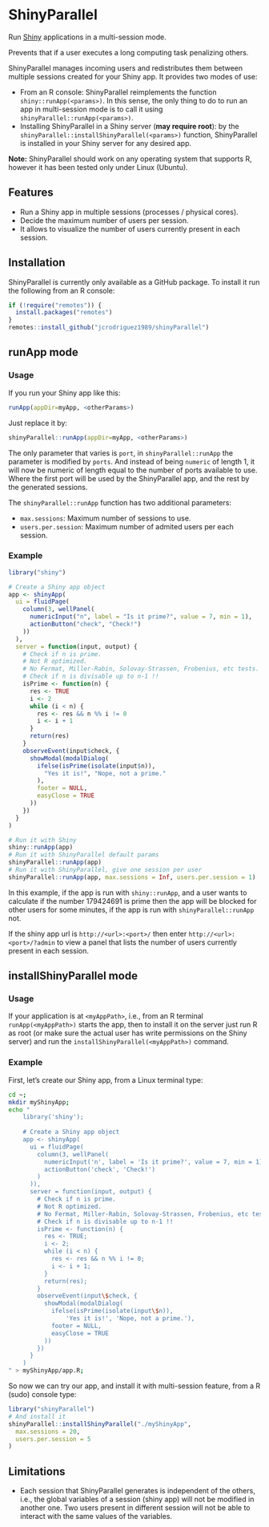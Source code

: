 ShinyParallel
================

Run [Shiny](http://shiny.rstudio.com/) applications in a multi-session
mode.

Prevents that if a user executes a long computing task penalizing
others.

ShinyParallel manages incoming users and redistributes them between
multiple sessions created for your Shiny app. It provides two modes of
use:

-   From an R console: ShinyParallel reimplements the function
    `shiny::runApp(<params>)`. In this sense, the only thing to do to
    run an app in multi-session mode is to call it using
    `shinyParallel::runApp(<params>)`.
-   Installing ShinyParallel in a Shiny server (**may require root**):
    by the `shinyParallel::installShinyParallel(<params>)` function,
    ShinyParallel is installed in your Shiny server for any desired app.

**Note:** ShinyParallel should work on any operating system that
supports R, however it has been tested only under Linux (Ubuntu).

## Features

-   Run a Shiny app in multiple sessions (processes / physical cores).
-   Decide the maximum number of users per session.
-   It allows to visualize the number of users currently present in each
    session.

## Installation

ShinyParallel is currently only available as a GitHub package. To
install it run the following from an R console:

``` r
if (!require("remotes")) {
  install.packages("remotes")
}
remotes::install_github("jcrodriguez1989/shinyParallel")
```

## runApp mode

### Usage

If you run your Shiny app like this:

``` r
runApp(appDir=myApp, <otherParams>)
```

Just replace it by:

``` r
shinyParallel::runApp(appDir=myApp, <otherParams>)
```

The only parameter that varies is `port`, in `shinyParallel::runApp` the
parameter is modified by `ports`. And instead of being `numeric` of
length 1, it will now be numeric of length equal to the number of ports
available to use. Where the first port will be used by the ShinyParallel
app, and the rest by the generated sessions.

The `shinyParallel::runApp` function has two additional parameters:

-   `max.sessions`: Maximum number of sessions to use.
-   `users.per.session`: Maximum number of admited users per each
    session.

### Example

``` r
library("shiny")

# Create a Shiny app object
app <- shinyApp(
  ui = fluidPage(
    column(3, wellPanel(
      numericInput("n", label = "Is it prime?", value = 7, min = 1),
      actionButton("check", "Check!")
    ))
  ),
  server = function(input, output) {
    # Check if n is prime.
    # Not R optimized.
    # No Fermat, Miller-Rabin, Solovay-Strassen, Frobenius, etc tests.
    # Check if n is divisable up to n-1 !!
    isPrime <- function(n) {
      res <- TRUE
      i <- 2
      while (i < n) {
        res <- res && n %% i != 0
        i <- i + 1
      }
      return(res)
    }
    observeEvent(input$check, {
      showModal(modalDialog(
        ifelse(isPrime(isolate(input$n)),
          "Yes it is!", "Nope, not a prime."
        ),
        footer = NULL,
        easyClose = TRUE
      ))
    })
  }
)

# Run it with Shiny
shiny::runApp(app)
# Run it with ShinyParallel default params
shinyParallel::runApp(app)
# Run it with ShinyParallel, give one session per user
shinyParallel::runApp(app, max.sessions = Inf, users.per.session = 1)
```

In this example, if the app is run with `shiny::runApp`, and a user
wants to calculate if the number 179424691 is prime then the app will be
blocked for other users for some minutes, if the app is run with
`shinyParallel::runApp` not.

If the shiny app url is `http://<url>:<port>/` then enter
`http://<url>:<port>/?admin` to view a panel that lists the number of
users currently present in each session.

## installShinyParallel mode

### Usage

If your application is at `<myAppPath>`, i.e., from an R terminal
`runApp(<myAppPath>)` starts the app, then to install it on the server
just run R as root (or make sure the actual user has write permissions
on the Shiny server) and run the `installShinyParallel(<myAppPath>)`
command.

### Example

First, let’s create our Shiny app, from a Linux terminal type:

``` bash
cd ~;
mkdir myShinyApp;
echo "
    library('shiny');
    
    # Create a Shiny app object
    app <- shinyApp(
      ui = fluidPage(
        column(3, wellPanel(
          numericInput('n', label = 'Is it prime?', value = 7, min = 1),
          actionButton('check', 'Check!')
        )
      )),
      server = function(input, output) {
        # Check if n is prime.
        # Not R optimized.
        # No Fermat, Miller-Rabin, Solovay-Strassen, Frobenius, etc tests.
        # Check if n is divisable up to n-1 !!
        isPrime <- function(n) {
          res <- TRUE;
          i <- 2;
          while (i < n) {
            res <- res && n %% i != 0;
            i <- i + 1;
          }
          return(res);
        }
        observeEvent(input\$check, {
          showModal(modalDialog(
            ifelse(isPrime(isolate(input\$n)),
                'Yes it is!', 'Nope, not a prime.'),
            footer = NULL,
            easyClose = TRUE
          ))
        })
      }
    )
" > myShinyApp/app.R;
```

So now we can try our app, and install it with multi-session feature,
from a R (sudo) console type:

``` r
library("shinyParallel")
# And install it
shinyParallel::installShinyParallel("./myShinyApp",
  max.sessions = 20,
  users.per.session = 5
)
```

## Limitations

-   Each session that ShinyParallel generates is independent of the
    others, i.e., the global variables of a session (shiny app) will not
    be modified in another one. Two users present in different session
    will not be able to interact with the same values of the variables.
